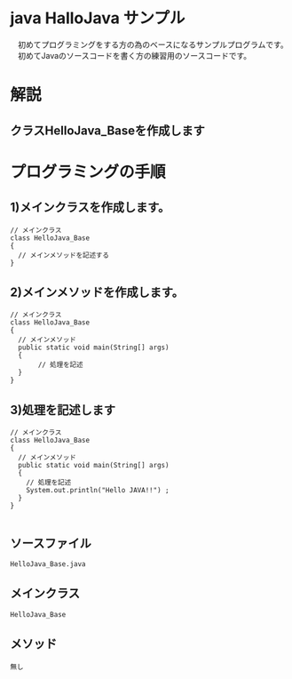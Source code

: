 # java HalloJava サンプル  
　初めてプログラミングをする方の為のベースになるサンプルプログラムです。  
　初めてJavaのソースコードを書く方の練習用のソースコードです。

# 解説  
## クラスHelloJava_Baseを作成します  

# プログラミングの手順
## 1)メインクラスを作成します。  
```
// メインクラス  
class HelloJava_Base  
{  
  // メインメソッドを記述する  
}  
````

## 2)メインメソッドを作成します。  

```  
// メインクラス
class HelloJava_Base  
{
  // メインメソッド  
  public static void main(String[] args)
  {
	   // 処理を記述
  }
}
```

## 3)処理を記述します  

```  
// メインクラス
class HelloJava_Base  
{
  // メインメソッド  
  public static void main(String[] args)
  {
    // 処理を記述
    System.out.println("Hello JAVA!!") ;
  }
}
 
```
## ソースファイル  
    HelloJava_Base.java
## メインクラス  
    HelloJava_Base
## メソッド  
    無し  

　　
